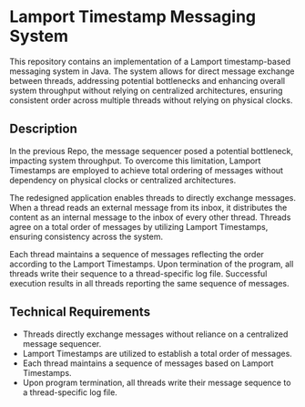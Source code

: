 # Lamport Timestamp Messaging System

This repository contains an implementation of a Lamport timestamp-based messaging system in Java. The system allows for direct message exchange between threads, addressing potential bottlenecks and enhancing overall system throughput without relying on centralized architectures, ensuring consistent order across multiple threads without relying on physical clocks.

## Description

In the previous Repo, the message sequencer posed a potential bottleneck, impacting system throughput. To overcome this limitation, Lamport Timestamps are employed to achieve total ordering of messages without dependency on physical clocks or centralized architectures.

The redesigned application enables threads to directly exchange messages. When a thread reads an external message from its inbox, it distributes the content as an internal message to the inbox of every other thread. Threads agree on a total order of messages by utilizing Lamport Timestamps, ensuring consistency across the system.

Each thread maintains a sequence of messages reflecting the order according to the Lamport Timestamps. Upon termination of the program, all threads write their sequence to a thread-specific log file. Successful execution results in all threads reporting the same sequence of messages.

## Technical Requirements

- Threads directly exchange messages without reliance on a centralized message sequencer.
- Lamport Timestamps are utilized to establish a total order of messages.
- Each thread maintains a sequence of messages based on Lamport Timestamps.
- Upon program termination, all threads write their message sequence to a thread-specific log file.
